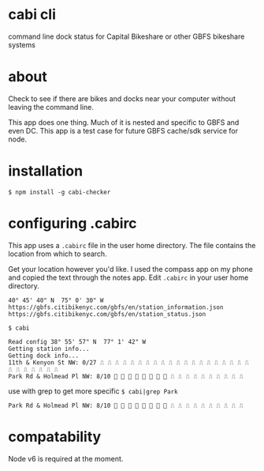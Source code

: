 # cabi cli
command line dock status for Capital Bikeshare or other GBFS bikeshare systems

# about
Check to see if there are bikes and docks near your computer without leaving the command line. 

This app does one thing. Much of it is nested and specific to GBFS and even DC. This app is a test case for future GBFS cache/sdk service for node.

# installation

`$ npm install -g cabi-checker`

# configuring .cabirc
This app uses a `.cabirc` file in the user home directory. The file contains the location from which to search.

Get your location however you'd like. I used the compass app on my phone and copied the text through the notes app. Edit `.cabirc` in your user home directory.
```
40° 45' 40" N  75° 0' 30" W
https://gbfs.citibikenyc.com/gbfs/en/station_information.json
https://gbfs.citibikenyc.com/gbfs/en/station_status.json
```
`$ cabi`

```
Read config 38° 55' 57" N  77° 1' 42" W
Getting station info...
Getting dock info...
11th & Kenyon St NW: 0/27 ⎍ ⎍ ⎍ ⎍ ⎍ ⎍ ⎍ ⎍ ⎍ ⎍ ⎍ ⎍ ⎍ ⎍ ⎍ ⎍ ⎍ ⎍ ⎍ ⎍ ⎍ ⎍ ⎍ ⎍ ⎍ ⎍ ⎍ 
Park Rd & Holmead Pl NW: 8/10 🚴 🚴 🚴 🚴 🚴 🚴 🚴 🚴 ⎍ ⎍ ⎍ ⎍ ⎍ ⎍ ⎍ ⎍ ⎍ ⎍ 
```

use with grep to get more specific
`$ cabi|grep Park`

```
Park Rd & Holmead Pl NW: 8/10 🚴 🚴 🚴 🚴 🚴 🚴 🚴 🚴 ⎍ ⎍ ⎍ ⎍ ⎍ ⎍ ⎍ ⎍ ⎍ ⎍ 
```

# compatability
Node v6 is required at the moment.
